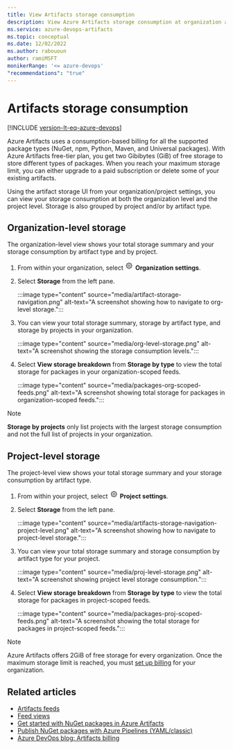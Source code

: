 ```yaml
---
title: View Artifacts storage consumption
description: View Azure Artifacts storage consumption at organization and project levels.
ms.service: azure-devops-artifacts
ms.topic: conceptual
ms.date: 12/02/2022
ms.author: rabououn
author: ramiMSFT
monikerRange: '<= azure-devops'
"recommendations": "true"
---
```


# Artifacts storage consumption

[!INCLUDE [version-lt-eq-azure-devops](../includes/version-lt-eq-azure-devops.md)]

Azure Artifacts uses a consumption-based billing for all the supported package types (NuGet, npm, Python, Maven, and Universal packages). With Azure Artifacts free-tier plan, you get two Gibibytes (GiB) of free storage to store different types of packages. When you reach your maximum storage limit, you can either upgrade to a paid subscription or delete some of your existing artifacts.

Using the artifact storage UI from your organization/project settings, you can view your storage consumption at both the organization level and the project level. Storage is also grouped by project and/or by artifact type.

## Organization-level storage

The organization-level view shows your total storage summary and your storage consumption by artifact type and by project.

1. From within your organization, select ![gear icon](../media/icons/gear-icon.png) **Organization settings**.

1. Select **Storage** from the left pane.

    :::image type="content" source="media/artifact-storage-navigation.png" alt-text="A screenshot showing how to navigate to org-level storage.":::

1. You can view your total storage summary, storage by artifact type, and storage by projects in your organization.

    :::image type="content" source="media/org-level-storage.png" alt-text="A screenshot showing the storage consumption levels.":::

1. Select **View storage breakdown** from **Storage by type** to view the total storage for packages in your organization-scoped feeds.

    :::image type="content" source="media/packages-org-scoped-feeds.png" alt-text="A screenshot showing total storage for packages in organization-scoped feeds.":::

> [!NOTE]
> **Storage by projects** only list projects with the largest storage consumption and not the full list of projects in your organization.

## Project-level storage

The project-level view shows your total storage summary and your storage consumption by artifact type.

1. From within your project, select ![gear icon](../media/icons/gear-icon.png) **Project settings**.

1. Select **Storage** from the left pane.

    :::image type="content" source="media/artifacts-storage-navigation-project-level.png" alt-text="A screenshot showing how to navigate to project-level storage.":::

1. You can view your total storage summary and storage consumption by artifact type for your project.

    :::image type="content" source="media/proj-level-storage.png" alt-text="A screenshot showing project level storage consumption.":::

1. Select **View storage breakdown** from **Storage by type** to view the total storage for packages in project-scoped feeds.

    :::image type="content" source="media/packages-proj-scoped-feeds.png" alt-text="A screenshot showing the total storage for packages in project-scoped feeds.":::

> [!NOTE]
> Azure Artifacts offers 2GiB of free storage for every organization. Once the maximum storage limit is reached, you must [set up billing](../organizations/billing/set-up-billing-for-your-organization-vs.md) for your organization.

## Related articles

- [Artifacts feeds](concepts/feeds.md)
- [Feed views](concepts/views.md)
- [Get started with NuGet packages in Azure Artifacts](get-started-nuget.md)
- [Publish NuGet packages with Azure Pipelines (YAML/classic)](../pipelines/artifacts/nuget.md)
- [Azure DevOps blog: Artifacts billing](https://devblogs.microsoft.com/devops/azure-artifacts-billing-changes-coming-october-2020/)
